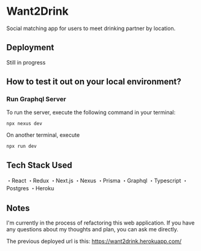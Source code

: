 # Want2Drink 

Social matching app for users to meet drinking partner by location. 

## Deployment

Still in progress

## How to test it out on your local environment?

### Run Graphql Server

To run the server, execute the following command in your terminal:
```
npx nexus dev
```

On another terminal, execute 
```
npx run dev
```

## Tech Stack Used
・React
・Redux
・Next.js
・Nexus
・Prisma
・Graphql
・Typescript
・Postgres
・Heroku

## Notes

I'm currently in the process of refactoring this web application.
If you have any questions about my thoughts and plan, you can ask me directly.

The previous deployed url is this: https://want2drink.herokuapp.com/
